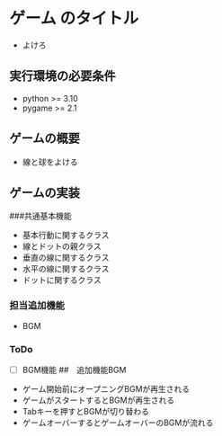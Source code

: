 # ゲーム のタイトル
* よけろ
## 実行環境の必要条件
* python >= 3.10
* pygame >= 2.1
## ゲームの概要
* 線と球をよける
## ゲームの実装
###共通基本機能
* 基本行動に関するクラス
* 線とドットの親クラス
* 垂直の線に関するクラス
* 水平の線に関するクラス
* ドットに関するクラス
### 担当追加機能
* BGM
### ToDo
- [ ] BGM機能
##　追加機能BGM
* ゲーム開始前にオープニングBGMが再生される
* ゲームがスタートするとBGMが再生される
* Tabキーを押すとBGMが切り替わる
* ゲームオーバーするとゲームオーバーのBGMが流れる
